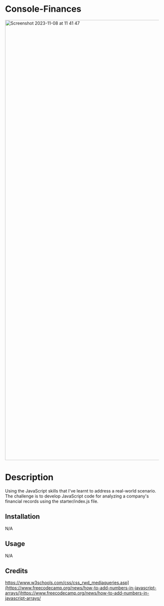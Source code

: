 # Console-Finances

<img width="1440" alt="Screenshot 2023-11-08 at 11 41 47" src="https://github.com/IlhanDuale/Console-Finances/assets/88343208/c109fdd7-c1c8-4c99-8908-6031787f1928">


# Description
Using the JavaScript skills that I've learnt to address a real-world scenario. The challenge is to develop JavaScript code for analyzing a company's financial records using the starter/index.js file.

## Installation

N/A

## Usage

N/A

## Credits

https://www.w3schools.com/css/css_rwd_mediaqueries.asp](https://www.freecodecamp.org/news/how-to-add-numbers-in-javascript-arrays/)https://www.freecodecamp.org/news/how-to-add-numbers-in-javascript-arrays/
